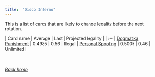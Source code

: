 ```yaml
---
title:  "Disco Inferno"
---
```


This is a list of cards that are likely to change legality before the next rotation.

| Card name | Average | Last | Projected legality |
| :-- |
[Dogmatika Punishment](https://db.ygoprodeck.com/card/?search=Dogmatika%20Punishment) | 0.4985 | 0.56 | Illegal |
[Personal Spoofing](https://db.ygoprodeck.com/card/?search=Personal%20Spoofing) | 0.5005 | 0.46 | Unlimited |

<br>

###### [Back home](index)